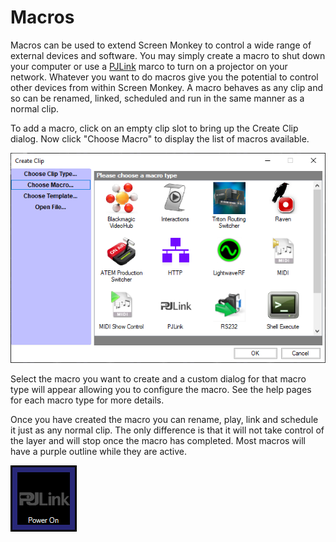 Macros
======

Macros can be used to extend Screen Monkey to control a wide range of external devices and software. You may simply create a macro to shut down your computer or use a [PJLink](pjlink.md) marco to turn on a projector on your network. Whatever you want to do macros give you the potential to control other devices from within Screen Monkey. A macro behaves as any clip and so can be renamed, linked, scheduled and run in the same manner as a normal clip.

To add a macro, click on an empty clip slot to bring up the Create Clip dialog. Now click "Choose Macro" to display the list of macros available.

![](../../images/Macros.PNG)

Select the macro you want to create and a custom dialog for that macro type will appear allowing you to configure the macro. See the help pages for each macro type for more details.

Once you have created the macro you can rename, play, link and schedule it just as any normal clip. The only difference is that it will not take control of the layer and will stop once the macro has completed. Most macros will have a purple outline while they are active.

![](../../images/Dashboard-Macro-PJLink.png)
